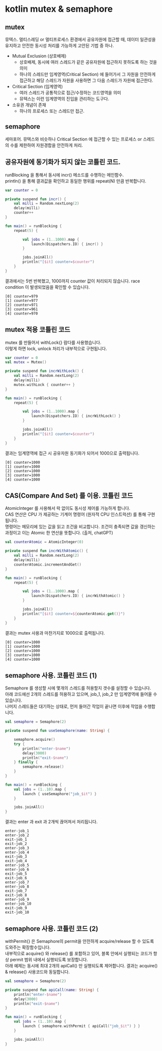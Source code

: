 # kotlin mutex & semaphore

## mutex
뮤텍스. 멀티스레딩 or 멀티프로세스 환경에서 공유자원에 접근할 때, 데이터 일관성을 유지하고 안전한 동시성 처리를 가능하게 고안된 기법 중 하나.
- Mutual Exclusion (상호배제)
  - 상호배제, 동시에 여러 스레드가 같은 공유자원에 접근하지 못하도록 하는 것을 의미
  - 하나의 스레드만 임계영역(Critical Section) 에 들어가서 그 자원을 안전하게 접근하고 해당 스레드가 자원을 사용하면 그 다음 스레드가 자원에 접근한다.
- Critical Section (임계영역)
  - 여러 스레드가 공통적으로 접근/수정하는 코드영역을 의미
  - 뮤텍스는 이런 임계영역의 진입을 관리하는 도구다.
- 소유권 개념이 존재
  - 하나의 프로세스 또는 스레드만 접근.


## semaphore
세마포어. 뮤텍스와 비슷하나 Critical Section 에 접근할 수 있는 프로세스 or 스레드의 수를 제한하여 자원경합을 안전하게 처리. 


## 공유자원에 동기화가 되지 않는 코틀린 코드. 
runBlocking 을 통해서 동시에 incr() 메소드를 수행하는 메인함수.   
println() 을 통해 결과값을 확인하고 동일한 행위를 repeat(N) 만큼 반복합니다.
```kotlin
var counter = 0

private suspend fun incr() {
    val milli = Random.nextLong(2)
    delay(milli)
    counter++
}

fun main() = runBlocking {
    repeat(5) {

        val jobs = (1..1000).map {
            launch(Dispatchers.IO) { incr() }
        }

        jobs.joinAll()
        println("[$it] counter=$counter")
    }
}
```
   
결과에서는 5번 반복했고, 1000까지 counter 값이 처리되지 않습니다.
race condition 이 발생되었음을 확인할 수 있습니다.
```shell
[0] counter=979
[1] counter=977
[2] counter=971
[3] counter=961
[4] counter=970
```

## mutex 적용 코틀린 코드
mutex 를 만들어서 withLock{} 람다를 사용했습니다.   
이렇게 하면 lock, unlock 처리가 내부적으로 구현됩니다.
```kotlin
var counter = 0
val mutex = Mutex()

private suspend fun incrWithLock() {
    val milli = Random.nextLong(2)
    delay(milli)
    mutex.withLock { counter++ }
}

fun main() = runBlocking {
    repeat(5) {

        val jobs = (1..1000).map {
            launch(Dispatchers.IO) { incrWithLock() }
        }

        jobs.joinAll()
        println("[$it] counter=$counter")
    }
}
```
   
결과는 임계영역에 접근 시 공유자원 동기화가 되어서 1000으로 출력됩니다.
```shell
[0] counter=1000
[1] counter=1000
[2] counter=1000
[3] counter=1000
[4] counter=1000
```

## CAS(Compare And Set) 를 이용. 코틀린 코드
AtomicInteger 를 사용해서 락 없이도 동시성 제어를 가능하게 합니다.   
CAS 연산은 CPU 가 제공하는 기계어 명령어 (원자적 CPU 인스트럭션) 를 통해 구현됩니다.   
명령어는 메모리에 있는 값을 읽고 조건을 비교합니다. 조건이 충족되면 값을 갱신하는 과정이고 이는 Atomic 한 연산을 뜻합니다. (출저, chatGPT) 
```kotlin
val counterAtomic = AtomicInteger(0)

private suspend fun incrWithAtomic() {
    val milli = Random.nextLong(2)
    delay(milli)
    counterAtomic.incrementAndGet()
}

fun main() = runBlocking {
    repeat(5) {

        val jobs = (1..1000).map {
            launch(Dispatchers.IO) { incrWithAtomic() }
        }

        jobs.joinAll()
        println("[$it] counter=${counterAtomic.get()}")
    }
}
```
   
결과는 mutex 사용과 마찬가지로 1000으로 출력됩니다.
```shell
[0] counter=1000
[1] counter=1000
[2] counter=1000
[3] counter=1000
[4] counter=1000
```

## semaphore 사용. 코틀린 코드 (1)
Semaphore 를 생성할 시에 몇개의 스레드를 허용할지 갯수를 설정할 수 있습니다.   
아래 코드에선 2개의 스레드를 허용하고 있으며, job_1, job_2 만 임계영역에 들어올 수 있습니다.   
나머지 스레드들은 대기하는 상태로, 먼저 들어간 작업이 끝나면 이후에 작업을 수행합니다.   
```kotlin
val semaphore = Semaphore(2)

private suspend fun useSemaphore(name: String) {

    semaphore.acquire()
    try {
        println("enter-$name")
        delay(3000)
        println("exit-$name")
    } finally {
        semaphore.release()
    }
}

fun main() = runBlocking {
    val jobs = (1..10).map {
        launch { useSemaphore("job_$it") }
    }

    jobs.joinAll()
}
```
   
결과는 enter 과 exit 과 2개씩 끊어져서 처리됩니다.   
```shell
enter-job_1
enter-job_2
exit-job_1
exit-job_2
enter-job_3
enter-job_4
exit-job_3
exit-job_4
enter-job_5
enter-job_6
exit-job_5
exit-job_6
enter-job_7
enter-job_8
exit-job_7
exit-job_8
enter-job_9
enter-job_10
exit-job_9
exit-job_10
```

## semaphore 사용. 코틀린 코드 (2)
withPermit{} 은 Semaphore의 permit을 안전하게 acquire/release 할 수 있도록 도와주는 확장함수입니다.  
내부적으로 acquire() 와 release() 를 포함하고 있어, 블록 안에서 실행되는 코드가 항상 permit 범위 내에서 실행되도록 보장합니다.  
아래 예제는 동시에 최대 2개의 apiCall() 만 실행되도록 제어합니다. 결과는 acquire() & release() 사용코드와 동일합니다.  

```kotlin
val semaphore = Semaphore(2)

private suspend fun apiCall(name: String) {
    println("enter-$name")
    delay(3000)
    println("exit-$name")
}

fun main() = runBlocking {
    val jobs = (1..10).map {
        launch { semaphore.withPermit { apiCall("job_$it") } }
    }

    jobs.joinAll()
}
```